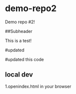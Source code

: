 # demo-repo2

Demo repo #2!

##Subheader

This is  a test!

#updated
 
#updated this code

## local dev

1.openindex.html in your browser

